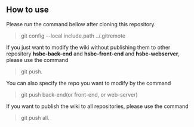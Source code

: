 ## How to use

Please run the command bellow after cloning this repository.

> git config --local include.path ../.gitremote

If you just want to modify the wiki without publishing them to other repository **hsbc-back-end** and **hsbc-front-end** and **hsbc-webserver**, please use the command 
> git push.

You can also specify the repo you want to modify by the command
> git push back-end(or front-end, or web-server)

If you want to publish the wiki to all repositories, please use the command 
> git push all.